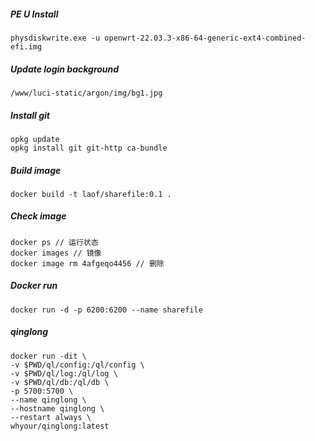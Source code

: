 ##### PE U Install
```
physdiskwrite.exe -u openwrt-22.03.3-x86-64-generic-ext4-combined-efi.img
```

##### Update login background

```
/www/luci-static/argon/img/bg1.jpg
```

##### Install git

```
opkg update
opkg install git git-http ca-bundle
```

##### Build image 
```
docker build -t laof/sharefile:0.1 .
```

##### Check image
```
docker ps // 运行状态
docker images // 镜像
docker image rm 4afgeqo4456 // 删除
```

##### Docker run 
```
docker run -d -p 6200:6200 --name sharefile
```


##### qinglong

```
docker run -dit \
-v $PWD/ql/config:/ql/config \
-v $PWD/ql/log:/ql/log \
-v $PWD/ql/db:/ql/db \
-p 5700:5700 \
--name qinglong \
--hostname qinglong \
--restart always \
whyour/qinglong:latest
```








